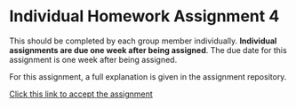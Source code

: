 # Individual Homework Assignment 4

This should be completed by each group member individually. **Individual assignments are due one week after being assigned**. The due date for this assignment is one week after being assigned.

For this assignment, a full explanation is given in the assignment repository. 

[Click this link to accept the assignment](https://classroom.github.com/a/AIJQliAE)

